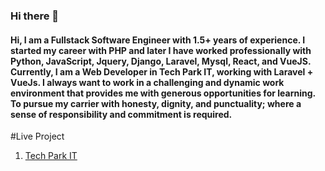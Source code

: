 ### Hi there 👋
#### Hi, I am a Fullstack Software Engineer with 1.5+ years of experience. I started my career with PHP and later I have worked professionally with Python, JavaScript, Jquery, Django, Laravel, Mysql, React, and VueJS. Currently, I am a Web Developer in Tech Park IT, working with Laravel + VueJs. I always want to work in a challenging and dynamic work environment that provides me with generous opportunities for learning. To pursue my carrier with honesty, dignity, and punctuality; where a sense of responsibility and commitment is required.
#Live Project
1. [Tech Park IT](https://www.techparkit.org/)
<!--
**jahirulislammolla/jahirulislammolla** is a ✨ _special_ ✨ repository because its `README.md` (this file) appears on your GitHub profile.

Here are some ideas to get you started:

- 🔭 I’m currently working on ...
- 🌱 I’m currently learning ...
- 👯 I’m looking to collaborate on ...
- 🤔 I’m looking for help with ...
- 💬 Ask me about ...
- 📫 How to reach me: ...
- 😄 Pronouns: ...
- ⚡ Fun fact: ...
-->
